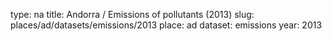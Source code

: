 type: na
title: Andorra / Emissions of pollutants (2013)
slug: places/ad/datasets/emissions/2013
place: ad
dataset: emissions
year: 2013
